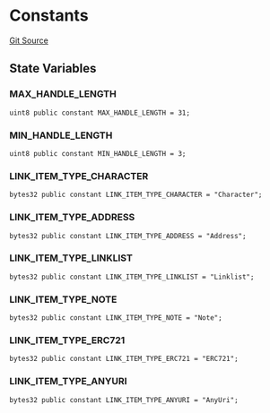 # Constants
[Git Source](https://github.com/Crossbell-Box/Crossbell-Contracts/blob/7dd103c70343d6410d08f7bb25b0b513c4d92016/contracts/libraries/Constants.sol)


## State Variables
### MAX_HANDLE_LENGTH

```solidity
uint8 public constant MAX_HANDLE_LENGTH = 31;
```


### MIN_HANDLE_LENGTH

```solidity
uint8 public constant MIN_HANDLE_LENGTH = 3;
```


### LINK_ITEM_TYPE_CHARACTER

```solidity
bytes32 public constant LINK_ITEM_TYPE_CHARACTER = "Character";
```


### LINK_ITEM_TYPE_ADDRESS

```solidity
bytes32 public constant LINK_ITEM_TYPE_ADDRESS = "Address";
```


### LINK_ITEM_TYPE_LINKLIST

```solidity
bytes32 public constant LINK_ITEM_TYPE_LINKLIST = "Linklist";
```


### LINK_ITEM_TYPE_NOTE

```solidity
bytes32 public constant LINK_ITEM_TYPE_NOTE = "Note";
```


### LINK_ITEM_TYPE_ERC721

```solidity
bytes32 public constant LINK_ITEM_TYPE_ERC721 = "ERC721";
```


### LINK_ITEM_TYPE_ANYURI

```solidity
bytes32 public constant LINK_ITEM_TYPE_ANYURI = "AnyUri";
```


